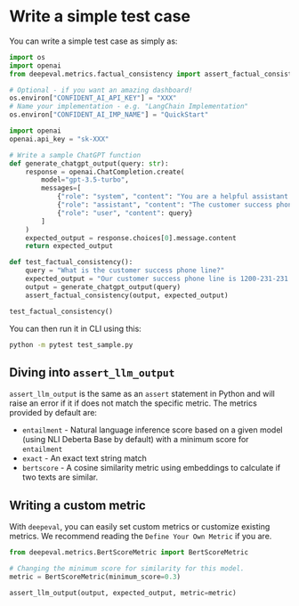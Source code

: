 # Write a simple test case

You can write a simple test case as simply as:

```python
import os
import openai
from deepeval.metrics.factual_consistency import assert_factual_consistency

# Optional - if you want an amazing dashboard!
os.environ["CONFIDENT_AI_API_KEY"] = "XXX"
# Name your implementation - e.g. "LangChain Implementation"
os.environ["CONFIDENT_AI_IMP_NAME"] = "QuickStart"

import openai
openai.api_key = "sk-XXX"

# Write a sample ChatGPT function
def generate_chatgpt_output(query: str):
    response = openai.ChatCompletion.create(
        model="gpt-3.5-turbo",
        messages=[
            {"role": "system", "content": "You are a helpful assistant."},
            {"role": "assistant", "content": "The customer success phone line is 1200-231-231 and the customer success state is in Austin."},
            {"role": "user", "content": query}
        ]
    )
    expected_output = response.choices[0].message.content
    return expected_output

def test_factual_consistency():
    query = "What is the customer success phone line?"
    expected_output = "Our customer success phone line is 1200-231-231."
    output = generate_chatgpt_output(query)
    assert_factual_consistency(output, expected_output)

test_factual_consistency()
```

You can then run it in CLI using this:

```bash
python -m pytest test_sample.py
```

## Diving into `assert_llm_output`

`assert_llm_output` is the same as an `assert` statement in Python and will raise an error if it if does not match the specific metric. The metrics provided by default are:

- `entailment` - Natural language inference score based on a given model (using NLI Deberta Base by default) with a minimum score for `entailment`
- `exact` - An exact text string match
- `bertscore` - A cosine similarity metric using embeddings to calculate if two texts are similar.

## Writing a custom metric

With `deepeval`, you can easily set custom metrics or customize existing metrics. We recommend reading the `Define Your Own Metric` if you are.

```python
from deepeval.metrics.BertScoreMetric import BertScoreMetric

# Changing the minimum score for similarity for this model.
metric = BertScoreMetric(minimum_score=0.3)

assert_llm_output(output, expected_output, metric=metric)
```
